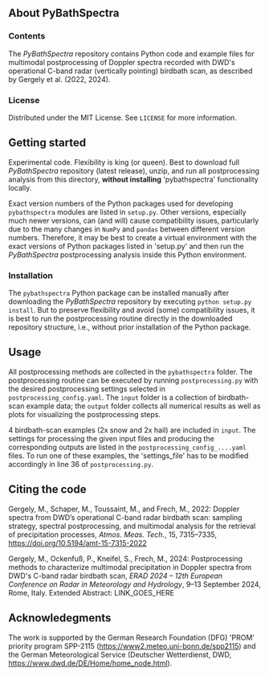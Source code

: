 ## About PyBathSpectra
### Contents
The *PyBathSpectra* repository contains Python code and example files for multimodal postprocessing of Doppler spectra recorded with DWD's operational C-band radar (vertically pointing) birdbath scan, as described by Gergely et al. (2022, 2024).
### License
Distributed under the MIT License. See `LICENSE` for more information.
## Getting started
Experimental code. Flexibility is king (or queen). Best to download full *PyBathSpectra* repository (latest release), unzip, and run all postprocessing analysis from this directory, **without installing** 'pybathspectra' functionality locally.

Exact version numbers of the Python packages used for developing `pybathspectra` modules are listed in `setup.py`. Other versions, especially much newer versions, can (and will) cause compatibility issues, particularly due to the many changes in `NumPy` and `pandas` between different version numbers. Therefore, it may be best to create a virtual environment with the exact versions of Python packages listed in 'setup.py' and then run the *PyBathSpectra* postprocessing analysis inside this Python environment. 
### Installation
The `pybathspectra` Python package can be installed manually after downloading the *PyBathSpectra* repository by executing `python setup.py install`. But to preserve flexibility and avoid (some) compatibility issues, it is best to run the postprocessing routine directly in the downloaded repository structure, i.e., without prior installation of the Python package.
## Usage
All postprocessing methods are collected in the `pybathspectra` folder. The postprocessing routine can be executed by running `postprocessing.py` with the desired postprocessing settings selected in `postprocessing_config.yaml`. The `input` folder is a collection of birdbath-scan example data; the `output` folder collects all numerical results as well as plots for visualizing the postprocessing steps.

4 birdbath-scan examples (2x snow and 2x hail) are included in `input`. The settings for processing the given input files and producing the corresponding outputs are listed in the `postprocessing_config_....yaml` files. To run one of these examples, the 'settings_file' has to be modified accordingly in line 36 of `postprocessing.py`.    
## Citing the code
Gergely, M., Schaper, M., Toussaint, M., and Frech, M., 2022: Doppler spectra from DWD’s operational C-band radar birdbath scan: sampling strategy, spectral postprocessing, and multimodal analysis for the retrieval of precipitation processes, *Atmos. Meas. Tech.*, 15, 7315–7335, https://doi.org/10.5194/amt-15-7315-2022

Gergely, M., Ockenfuß, P., Kneifel, S., Frech, M., 2024: Postprocessing methods to characterize multimodal precipitation in Doppler spectra from DWD's C-band radar birdbath scan, *ERAD 2024 – 12th European Conference on Radar in Meteorology and Hydrology*, 9–13 September 2024, Rome, Italy. Extended Abstract: LINK_GOES_HERE
## Acknowledegments
The work is supported by the German Research Foundation (DFG) 'PROM' priority program SPP-2115 (https://www2.meteo.uni-bonn.de/spp2115) and the German Meteorological Service (Deutscher Wetterdienst, DWD, https://www.dwd.de/DE/Home/home_node.html).
<!-- ## References -->
